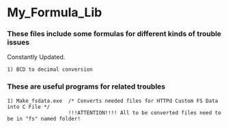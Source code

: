 # My_Formula_Lib
### These files include some formulas for different kinds of trouble issues
  Constantly Updated.

    1) BCD to decimal conversion

  ### These are useful programs for related troubles
    1) Make_fsdata.exe  /* Converts needed files for HTTPd Custom FS Data into C File */
                        !!!ATTENTION!!!! All to be converted files need to be in "fs" named folder!
